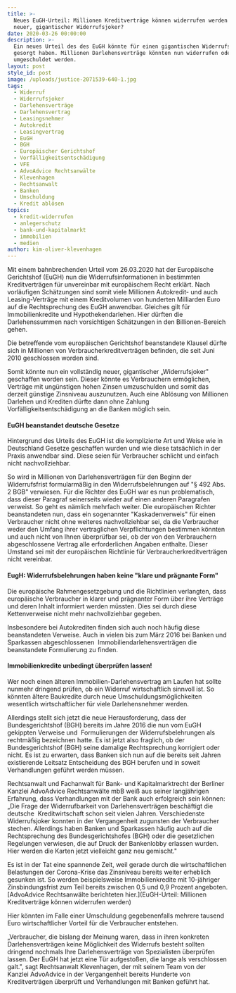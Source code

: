 ```yaml
---
title: >-
  Neues EuGH-Urteil: Millionen Kreditverträge können widerrufen werden - Ein
  neuer, gigantischer Widerrufsjoker?
date: 2020-03-26 00:00:00
description: >-
  Ein neues Urteil des des EuGH könnte für einen gigantischen Widerrufsjoker
  gesorgt haben. Millionen Darlehensverträge könnten nun widerrufen oder
  umgeschuldet werden.
layout: post
style_id: post
image: /uploads/justice-2071539-640-1.jpg
tags:
  - Widerruf
  - Widerrufsjoker
  - Darlehensverträge
  - Darlehensvertrag
  - Leasingsnehmer
  - Autokredit
  - Leasingvertrag
  - EuGH
  - BGH
  - Europäischer Gerichtshof
  - Vorfälligkeitsentschädigung
  - VFE
  - AdvoAdvice Rechtsanwälte
  - Klevenhagen
  - Rechtsanwalt
  - Banken
  - Umschuldung
  - Kredit ablösen
topics:
  - kredit-widerrufen
  - anlegerschutz
  - bank-und-kapitalmarkt
  - immobilien
  - medien
author: kim-oliver-klevenhagen
---
```


Mit einem bahnbrechenden Urteil vom 26.03.2020 hat der Europäische Gerichtshof (EuGH) nun die Widerrufsinformationen in bestimmten Kreditverträgen für unvereinbar mit europäischem Recht erklärt. Nach vorläufigen Schätzungen sind somit viele Millionen Autokredit- und auch Leasing-Verträge mit einem Kreditvolumen von hunderten Milliarden Euro auf die Rechtsprechung des EuGH anwendbar. Gleiches gilt für Immobilienkredite und Hypothekendarlehen. Hier dürften die Darlehenssummen nach vorsichtigen Schätzungen in den Billionen-Bereich gehen.

Die betreffende vom europäischen Gerichtshof beanstandete Klausel dürfte sich in Millionen von Verbraucherkreditverträgen befinden, die seit Juni 2010 geschlossen worden sind.

Somit könnte nun ein vollständig neuer, gigantischer „Widerrufsjoker" geschaffen worden sein. Dieser könnte es Verbrauchern ermöglichen, Verträge mit ungünstigen hohen Zinsen umzuschulden und somit das derzeit günstige Zinsniveau auszunutzen. Auch eine Ablösung von Millionen Darlehen und Krediten dürfte dann ohne Zahlung Vorfälligkeitsentschädigung an die Banken möglich sein.

#### EuGH beanstandet deutsche Gesetze

Hintergrund des Urteils des EuGH ist die komplizierte Art und Weise wie in Deutschland Gesetze geschaffen wurden und wie diese tatsächlich in der Praxis anwendbar sind. Diese seien für Verbraucher schlicht und einfach nicht nachvollziehbar.

So wird in Millionen von Darlehensverträgen für den Beginn der Widerrufsfrist formularmä&szlig;ig in den Widerrufsbelehrungen auf "&sect; 492 Abs. 2 BGB" verwiesen. Für die Richter des EuGH war es nun problematisch, dass dieser Paragraf seinerseits wieder auf einen anderen Paragrafen verweist. So geht es nämlich mehrfach weiter. Die europäischen Richter beanstandeten nun, dass ein sogenannter "Kaskadenverweis" für einen Verbraucher nicht ohne weiteres nachvollziehbar sei, da die Verbraucher weder den Umfang ihrer vertraglichen Verpflichtungen bestimmen könnten und auch nicht von Ihnen überprüfbar sei, ob der von den Verbrauchern abgeschlossene Vertrag alle erforderlichen Angaben enthalte. Dieser Umstand sei mit der europäischen Richtlinie für Verbraucherkreditverträgen nicht vereinbar.

#### EugH: Widerrufsbelehrungen haben keine "klare und prägnante Form"

Die europäische Rahmengesetzgebung und die Richtlinien verlangten, dass europäische Verbraucher in klarer und prägnanter Form über ihre Verträge und deren Inhalt informiert werden müssten. Dies sei durch diese Kettenverweise nicht mehr nachvollziehbar gegeben.

Insbesondere bei Autokrediten finden sich auch noch häufig diese beanstandeten Verweise. Auch in vielen bis zum März 2016 bei Banken und Sparkassen abgeschlossenen&nbsp; Immobiliendarlehensverträgen die beanstandete Formulierung zu finden.

#### Immobilienkredite unbedingt überprüfen lassen\!

Wer noch einen älteren Immobilien-Darlehensvertrag am Laufen hat sollte nunmehr dringend prüfen, ob ein Widerruf wirtschaftlich sinnvoll ist. So könnten ältere Baukredite durch neue Umschuldungsmöglichkeiten wesentlich wirtschaftlicher für viele Darlehensnehmer werden.

Allerdings stellt sich jetzt die neue Herausforderung, dass der Bundesgerichtshof (BGH) bereits im Jahre 2016 die nun vom EuGH gekippten Verweise und&nbsp; Formulierungen der Widerrufsbelehrungen als rechtmä&szlig;ig bezeichnen hatte. Es ist jetzt also fraglich, ob der Bundesgerichtshof (BGH) seine damalige Rechtsprechung korrigiert oder nicht. Es ist zu erwarten, dass Banken sich nun auf die bereits seit Jahren existierende Leitsatz Entscheidung des BGH berufen und in soweit Verhandlungen geführt werden müssen.

Rechtsanwalt und Fachanwalt für Bank- und Kapitalmarktrecht der Berliner Kanzlei AdvoAdvice Rechtsanwälte mbB wei&szlig; aus seiner langjährigen Erfahrung, dass Verhandlungen mit der Bank auch erfolgreich sein können: „Die Frage der Widerrufbarkeit von Darlehensverträgen beschäftigt die deutsche&nbsp; Kreditwirtschaft schon seit vielen Jahren. Verschiedenste Widerrufsjoker konnten in der Vergangenheit zugunsten der Verbraucher stechen. Allerdings haben Banken und Sparkassen häufig auch auf die Rechtsprechung des Bundesgerichtshofes (BGH) oder die gesetzlichen Regelungen verwiesen, die auf Druck der Bankenlobby erlassen wurden. Hier werden die Karten jetzt vielleicht ganz neu gemischt."

Es ist in der Tat eine spannende Zeit, weil gerade durch die wirtschaftlichen Belastungen der Corona-Krise das Zinsniveau bereits weiter erheblich gesunken ist. So werden beispielsweise Immobilienkredite mit 10-jähriger Zinsbindungsfrist zum Teil bereits zwischen 0,5 und 0,9 Prozent angeboten. [AdvoAdvice Rechtsanwälte berichteten hier.](EuGH-Urteil: Millionen Kreditverträge können widerrufen werden)

Hier könnten im Falle einer Umschuldung gegebenenfalls mehrere tausend Euro wirtschaftlicher Vorteil für die Verbraucher entstehen.

„Verbraucher, die bislang der Meinung waren, dass in ihren konkreten Darlehensverträgen keine Möglichkeit des Widerrufs besteht sollten dringend nochmals Ihre Darlehensverträge von Spezialisten überprüfen lassen. Der EuGH hat jetzt eine Tür aufgesto&szlig;en, die lange als verschlossen galt.", sagt Rechtsanwalt Klevenhagen, der mit seinem Team von der Kanzlei AdvoAdvice in der Vergangenheit bereits Hunderte von Kreditverträgen überprüft und Verhandlungen mit Banken geführt hat.